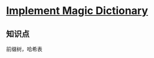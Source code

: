 # [Implement Magic Dictionary](https://leetcode.com/problems/implement-magic-dictionary/)

## 知识点

前缀树，哈希表
